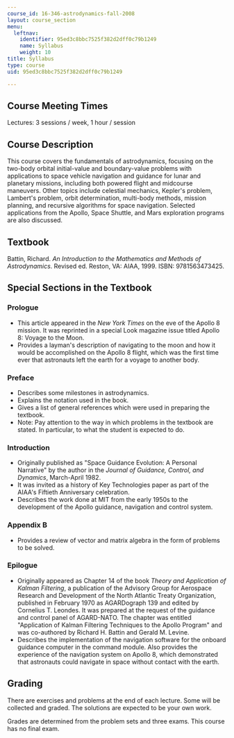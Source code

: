 ```yaml
---
course_id: 16-346-astrodynamics-fall-2008
layout: course_section
menu:
  leftnav:
    identifier: 95ed3c8bbc7525f382d2dff0c79b1249
    name: Syllabus
    weight: 10
title: Syllabus
type: course
uid: 95ed3c8bbc7525f382d2dff0c79b1249

---
```


Course Meeting Times
--------------------

Lectures: 3 sessions / week, 1 hour / session

Course Description
------------------

This course covers the fundamentals of astrodynamics, focusing on the two-body orbital initial-value and boundary-value problems with applications to space vehicle navigation and guidance for lunar and planetary missions, including both powered flight and midcourse maneuvers. Other topics include celestial mechanics, Kepler's problem, Lambert's problem, orbit determination, multi-body methods, mission planning, and recursive algorithms for space navigation. Selected applications from the Apollo, Space Shuttle, and Mars exploration programs are also discussed.

Textbook
--------

Battin, Richard. _An Introduction to the Mathematics and Methods of Astrodynamics_. Revised ed. Reston, VA: AIAA, 1999. ISBN: 9781563473425.

Special Sections in the Textbook
--------------------------------

### Prologue

*   This article appeared in the _New York Times_ on the eve of the Apollo 8 mission. It was reprinted in a special Look magazine issue titled Apollo 8: Voyage to the Moon.
*   Provides a layman's description of navigating to the moon and how it would be accomplished on the Apollo 8 flight, which was the first time ever that astronauts left the earth for a voyage to another body.

### Preface

*   Describes some milestones in astrodynamics.
*   Explains the notation used in the book.
*   Gives a list of general references which were used in preparing the textbook.
*   Note: Pay attention to the way in which problems in the textbook are stated. In particular, to what the student is expected to do.

### Introduction

*   Originally published as "Space Guidance Evolution: A Personal Narrative" by the author in the _Journal of Guidance, Control, and Dynamics_, March-April 1982.
*   It was invited as a history of Key Technologies paper as part of the AIAA's Fiftieth Anniversary celebration.
*   Describes the work done at MIT from the early 1950s to the development of the Apollo guidance, navigation and control system.

### Appendix B

*   Provides a review of vector and matrix algebra in the form of problems to be solved.

### Epilogue

*   Originally appeared as Chapter 14 of the book _Theory and Application of Kalman Filtering_, a publication of the Advisory Group for Aerospace Research and Development of the North Atlantic Treaty Organization, published in February 1970 as AGARDograph 139 and edited by Cornelius T. Leondes. It was prepared at the request of the guidance and control panel of AGARD-NATO. The chapter was entitled "Application of Kalman Filtering Techniques to the Apollo Program" and was co-authored by Richard H. Battin and Gerald M. Levine.
*   Describes the implementation of the navigation software for the onboard guidance computer in the command module. Also provides the experience of the navigation system on Apollo 8, which demonstrated that astronauts could navigate in space without contact with the earth.

Grading
-------

There are exercises and problems at the end of each lecture. Some will be collected and graded. The solutions are expected to be your own work.

Grades are determined from the problem sets and three exams. This course has no final exam.